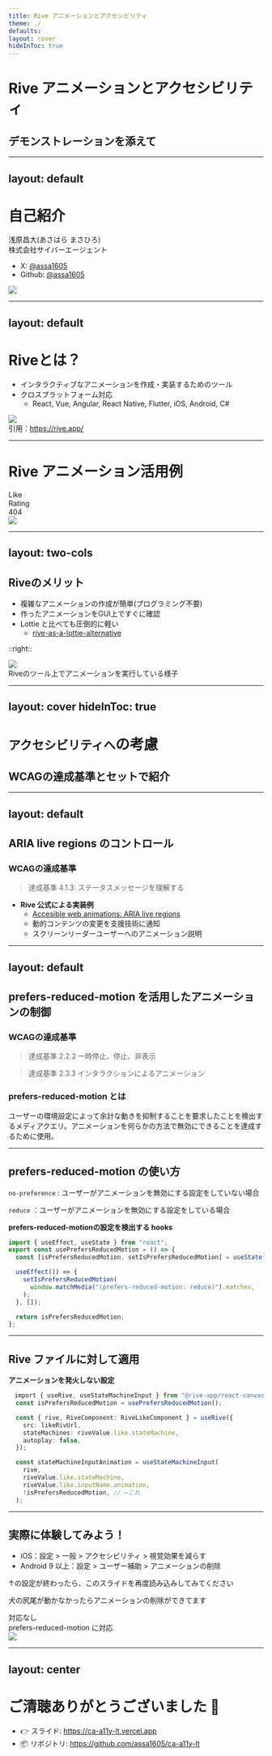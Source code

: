 ```yaml
---
title: Rive アニメーションとアクセシビリティ
theme: ./
defaults:
layout: cover
hideInToc: true
---
```


# Rive アニメーションとアクセシビリティ

## デモンストレーションを添えて

---
layout: default
---

# 自己紹介

<div class="flex justify-between items-center">
  <div class="flex-1">
    <div class="text-3xl mb-4">
      浅原昌大(あさはら まさひろ)
    </div>
    <div class="text-2xl mb-8">
      株式会社サイバーエージェント
    </div>

   - X: [@assa1605](https://x.com/assa1605)
   - Github: [@assa1605](https://github.com/assa1605)
    
  </div>

  <div class="flex-1 flex justify-center">
    <img src="https://github.com/assa1605.png" class="w-80 rounded-lg"/>
  </div>
</div>

<!-- 
# アジェンダ

<Toc maxDepth="1"/> -->

---
layout: default
---

# Riveとは？

- インタラクティブなアニメーションを作成・実装するためのツール
- クロスプラットフォーム対応
    - React, Vue, Angular, React Native, Flutter, iOS, Android, C#

<div class="flex justify-center">
    <img src="/assets/slides/dragon.gif" class="w-80"/>
</div>

<div class="text-sm text-center italic">
  引用：<a href="https://rive.app/">https://rive.app/</a>
</div>

---

# Rive アニメーション活用例

<div class="pt-16">
  <div class="flex flex-row gap-8 justify-center">
    <div class="flex flex-col items-center gap-2">
      <div class="text-lg font-medium">Like</div>
      <LikeRiveAnimation />
    </div>
    <div class="flex flex-col items-center gap-2">
      <div class="text-lg font-medium">Rating</div>
      <StarsRiveAnimation />
    </div>
    <div class="flex flex-col items-center gap-2">
      <div class="text-lg font-medium">404</div>
      <EmptyRiveAnimation />
    </div>
  </div>
</div>

<div class="absolute bottom-8 right-8">
  <img src="/assets/slides/qr.png" class="w-32"/>
</div>

---
layout: two-cols
---
## Riveのメリット

- 複雑なアニメーションの作成が簡単(プログラミング不要)
- 作ったアニメーションをGUI上ですぐに確認
- Lottie と比べても圧倒的に軽い
  - [rive-as-a-lottie-alternative](https://rive.app/blog/rive-as-a-lottie-alternative)

::right::

<div class="flex flex-col justify-center h-full">
    <div class="flex justify-end">
        <img src="/assets/slides/dog.gif" class="w-128"/>
    </div>
    <div class="mt-4 text-sm text-center">
     Riveのツール上でアニメーションを実行している様子
    </div>
</div>


---
layout: cover
hideInToc: true
---

# `アクセシビリティへ`の考慮
## WCAGの達成基準とセットで紹介

---
layout: default
---
## ARIA live regions のコントロール

### WCAGの達成基準

> 達成基準 4.1.3: ステータスメッセージを理解する

- **Rive 公式による実装例**
    - [Accesible web animations: ARIA live regions](https://rive.app/blog/accesible-web-animations-aria-live-regions)
    - 動的コンテンツの変更を支援技術に通知
    - スクリーンリーダーユーザーへのアニメーション説明



---
layout: default
---
## prefers-reduced-motion を活用したアニメーションの制御

### WCAGの達成基準

> 達成基準 2.2.2 一時停止、停止、非表示


> 達成基準 2.3.3 インタラクションによるアニメーション


### prefers-reduced-motion とは
ユーザーの環境設定によって余計な動きを抑制することを要求したことを検出するメディアクエリ。アニメーションを何らかの方法で無効にできることを達成するために使用。



---

## prefers-reduced-motion の使い方

`no-preference` : ユーザーがアニメーションを無効にする設定をしていない場合

`reduce` ：ユーザーがアニメーションを無効にする設定をしている場合

**prefers-reduced-motionの設定を検出する hooks**

```ts
import { useEffect, useState } from "react";
export const usePrefersReducedMotion = () => {
  const [isPrefersReducedMotion, setIsPrefersReducedMotion] = useState(false);

  useEffect(() => {
    setIsPrefersReducedMotion(
      window.matchMedia("(prefers-reduced-motion: reduce)").matches,
    );
  }, []);

  return isPrefersReducedMotion;
};

```
---

## Rive ファイルに対して適用

**アニメーションを発火しない設定**

```ts
　import { useRive, useStateMachineInput } from "@rive-app/react-canvas";
  const isPrefersReducedMotion = usePrefersReducedMotion();

  const { rive, RiveComponent: RiveLikeComponent } = useRive({
    src: likeRivUrl,
    stateMachines: riveValue.like.stateMachine,
    autoplay: false,
  });

  const stateMachineInputAnimation = useStateMachineInput(
    rive,
    riveValue.like.stateMachine,
    riveValue.like.inputName.animation,
    !isPrefersReducedMotion, // ←これ
  );
```

---

## 実際に体験してみよう！

- iOS：設定 > 一般 > アクセシビリティ > 視覚効果を減らす
- Android 9 以上：設定 > ユーザー補助 > アニメーションの削除

<div class="text-sm font-bold text-red-500">↑の設定が終わったら、このスライドを再度読み込みしてみてください</div>


犬の尻尾が動かなかったらアニメーションの削除ができてます

<div class="flex justify-center mt-2 gap-12">
  <div class="flex flex-col items-center gap-4">
    <div class="text-xl font-medium">対応なし</div>
        <NoReducedMotionRiveAnimation />
  </div>

  <div class="flex flex-col items-center gap-4">
    <div class="text-xl font-medium">prefers-reduced-motion に対応</div>
        <ReducedMotionRiveAnimation />
  </div>
</div>

<div class="absolute bottom-8 right-8">
  <img src="/assets/slides/qr.png" class="w-32"/>
</div>


---
layout: center
---

# ご清聴ありがとうございました 🙌

- 👉 スライド: https://ca-a11y-lt.vercel.app
- 📦 リポジトリ: https://github.com/assa1605/ca-a11y-lt

